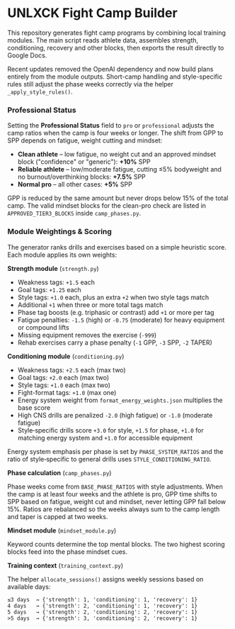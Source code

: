 # UNLXCK Fight Camp Builder

This repository generates fight camp programs by combining local training modules. The main script reads athlete data, assembles strength, conditioning, recovery and other blocks, then exports the result directly to Google Docs.

Recent updates removed the OpenAI dependency and now build plans entirely from the module outputs. Short-camp handling and style-specific rules still adjust the phase weeks correctly via the helper `_apply_style_rules()`.

### Professional Status

Setting the **Professional Status** field to `pro` or `professional` adjusts the camp ratios when the camp is four weeks or longer. The shift from GPP to SPP depends on fatigue, weight cutting and mindset:

- **Clean athlete** – low fatigue, no weight cut and an approved mindset block ("confidence" or "generic"): **+10%** SPP
- **Reliable athlete** – low/moderate fatigue, cutting ≤5% bodyweight and no burnout/overthinking blocks: **+7.5%** SPP
- **Normal pro** – all other cases: **+5%** SPP

GPP is reduced by the same amount but never drops below 15% of the total camp.
The valid mindset blocks for the clean-pro check are listed in
`APPROVED_TIER3_BLOCKS` inside `camp_phases.py`.

### Module Weightings & Scoring

The generator ranks drills and exercises based on a simple heuristic score. Each module applies its own weights:

**Strength module** (`strength.py`)

- Weakness tags: `+1.5` each
- Goal tags: `+1.25` each
- Style tags: `+1.0` each, plus an extra `+2` when two style tags match
- Additional `+1` when three or more total tags match
- Phase tag boosts (e.g. triphasic or contrast) add `+1` or more per tag
- Fatigue penalties: `-1.5` (high) or `-0.75` (moderate) for heavy equipment or compound lifts
- Missing equipment removes the exercise (`-999`)
- Rehab exercises carry a phase penalty (`-1` GPP, `-3` SPP, `-2` TAPER)

**Conditioning module** (`conditioning.py`)

- Weakness tags: `+2.5` each (max two)
- Goal tags: `+2.0` each (max two)
- Style tags: `+1.0` each (max two)
- Fight-format tags: `+1.0` (max one)
- Energy system weight from `format_energy_weights.json` multiplies the base score
- High CNS drills are penalized `-2.0` (high fatigue) or `-1.0` (moderate fatigue)
- Style‑specific drills score `+3.0` for style, `+1.5` for phase, `+1.0` for matching energy system and `+1.0` for accessible equipment

Energy system emphasis per phase is set by `PHASE_SYSTEM_RATIOS` and the ratio of style‑specific to general drills uses `STYLE_CONDITIONING_RATIO`.

**Phase calculation** (`camp_phases.py`)

Phase weeks come from `BASE_PHASE_RATIOS` with style adjustments. When the camp is at least four weeks and the athlete is pro, GPP time shifts to SPP based on fatigue, weight cut and mindset, never letting GPP fall below 15%. Ratios are rebalanced so the weeks always sum to the camp length and taper is capped at two weeks.

**Mindset module** (`mindset_module.py`)

Keyword counts determine the top mental blocks. The two highest scoring blocks feed into the phase mindset cues.

**Training context** (`training_context.py`)

The helper `allocate_sessions()` assigns weekly sessions based on available days:

```
≤3 days  → {'strength': 1, 'conditioning': 1, 'recovery': 1}
4 days   → {'strength': 2, 'conditioning': 1, 'recovery': 1}
5 days   → {'strength': 2, 'conditioning': 2, 'recovery': 1}
>5 days  → {'strength': 3, 'conditioning': 2, 'recovery': 1}
```
